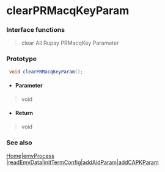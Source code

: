 # clearPRMacqKeyParam

### Interface functions
> clear All  Rupay PRMacqKey Parameter

### Prototype

```java
 void clearPRMacqKeyParam();
```

- #### Parameter
> void


- #### Return
> void



### See also

[Home](../README.md)|[emvProcess](emvProcess.md) |[readEmvData](readEmvData.md)|[initTermConfig](initTermConfig.md)|[addAidParam](addAidParam.md)|[addCAPKParam](addCAPKParam.md)